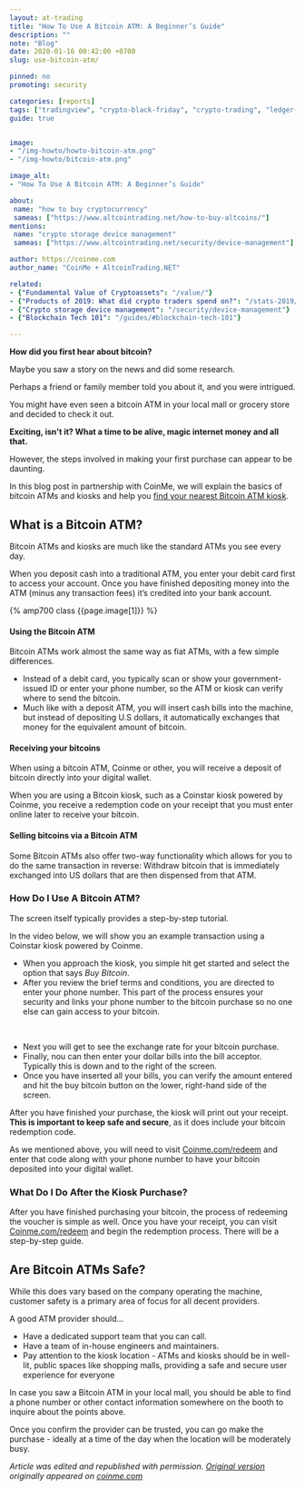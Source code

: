 ```yaml
---
layout: at-trading
title: "How To Use A Bitcoin ATM: A Beginner’s Guide"
description: ""
note: "Blog"
date: 2020-01-16 00:42:00 +0700
slug: use-bitcoin-atm/

pinned: no
promoting: security

categories: [reports]
tags: ["tradingview", "crypto-black-friday", "crypto-trading", "ledger-wallet", "cloudbet"]
guide: true


image:
- "/img-howto/howto-bitcoin-atm.png"
- "/img-howto/bitcoin-atm.png"

image_alt:
- "How To Use A Bitcoin ATM: A Beginner’s Guide"

about:
 name: "how to buy cryptocurrency"
 sameas: ["https://www.altcointrading.net/how-to-buy-altcoins/"]
mentions:
 name: "crypto storage device management"
 sameas: ["https://www.altcointrading.net/security/device-management"]

author: https://coinme.com
author_name: "CoinMe + AltcoinTrading.NET"

related:
- {"Fundamental Value of Cryptoassets": "/value/"}
- {"Products of 2019: What did crypto traders spend on?": "/stats-2019/"}
- {"Crypto storage device management": "/security/device-management"}
- {"Blockchain Tech 101": "/guides/#blockchain-tech-101"}

---
```


**How did you first hear about bitcoin?**

Maybe you saw a story on the news and did some research.

Perhaps a friend or family member told you about it, and you were intrigued.

You might have even seen a bitcoin ATM in your local mall or grocery store and decided to check it out.

**Exciting, isn't it? What a time to be alive, magic internet money and all that.**

However, the steps involved in making your first purchase can appear to be daunting.

In this blog post in partnership with CoinMe, we will explain the basics of bitcoin ATMs and kiosks and help you [find your nearest Bitcoin ATM kiosk](https://coinme.com/locations).

## What is a Bitcoin ATM?

Bitcoin ATMs and kiosks are much like the standard ATMs you see every day.

When you deposit cash into a traditional ATM, you enter your debit card first to access your account. Once you have finished depositing money into the ATM (minus any transaction fees) it’s credited into your bank account.

{% amp700 class {{page.image[1]}} %}


#### Using the Bitcoin ATM

Bitcoin ATMs work almost the same way as fiat ATMs, with a few simple differences.

* Instead of a debit card, you typically scan or show your government-issued ID or enter your phone number, so the ATM or kiosk can verify where to send the bitcoin.
* Much like with a deposit ATM, you will insert cash bills into the machine, but instead of depositing U.S dollars, it automatically exchanges that money for the equivalent amount of bitcoin.

#### Receiving your bitcoins

When using a bitcoin ATM, Coinme or other, you will receive a deposit of bitcoin directly into your digital wallet.

When you are using a Bitcoin kiosk, such as a Coinstar kiosk powered by Coinme, you receive a redemption code on your receipt that you must enter online later to receive your bitcoin.

#### Selling bitcoins via a Bitcoin ATM

Some Bitcoin ATMs also offer two-way functionality which allows for you to do the same transaction in reverse: Withdraw bitcoin that is immediately exchanged into US dollars that are then dispensed from that ATM.


### How Do I Use A Bitcoin ATM?

The screen itself typically provides a step-by-step tutorial.

In the video below, we will show you an example transaction using a Coinstar kiosk powered by Coinme.

* When you approach the kiosk, you simple hit get started and select the option that says *Buy Bitcoin*.
* After you review the brief terms and conditions, you are directed to enter your phone number. This part of the process ensures your security and links your phone number to the bitcoin purchase so no one else can gain access to your bitcoin.


<amp-youtube
          data-videoid="P8ufuZZ9RUU"
          layout="responsive"
          width="700" height="360">
</amp-youtube>

<br>


* Next you will get to see the exchange rate for your bitcoin purchase.
* Finally, nou can then enter your dollar bills into the bill acceptor. Typically this is down and to the right of the screen.
* Once you have inserted all your bills, you can verify the amount entered and hit the buy bitcoin button on the lower, right-hand side of the screen.

After you have finished your purchase, the kiosk will print out your receipt. **This is important to keep safe and secure**, as it does include your bitcoin redemption code.

As we mentioned above, you will need to visit [Coinme.com/redeem](http://coinme.com/redeem) and enter that code along with your phone number to have your bitcoin deposited into your digital wallet.

### What Do I Do After the Kiosk Purchase?

After you have finished purchasing your bitcoin, the process of redeeming the voucher is simple as well. Once you have your receipt, you can visit [Coinme.com/redeem](http://coinme.com/redeem) and begin the redemption process. There will be a step-by-step guide.

## Are Bitcoin ATMs Safe?

While this does vary based on the company operating the machine, customer safety is a primary area of focus for all decent providers.

A good ATM provider should...

* Have a dedicated support team that you can call.
* Have a team of in-house engineers and maintainers.
* Pay attention to the kiosk location - ATMs and kiosks should be in well-lit, public spaces like shopping malls, providing a safe and secure user experience for everyone

In case you saw a Bitcoin ATM in your local mall, you should be able to find a phone number or other contact information somewhere on the booth to inquire about the points above.

Once you confirm the provider can be trusted, you can go make the purchase - ideally at a time of the day when the location will be moderately busy.

_Article was edited and republished with permission. [Original version](https://coinme.com/how-to-use-a-bitcoin-atm-a-beginners-guide) originally appeared on [coinme.com](https://coinme.com/)_
